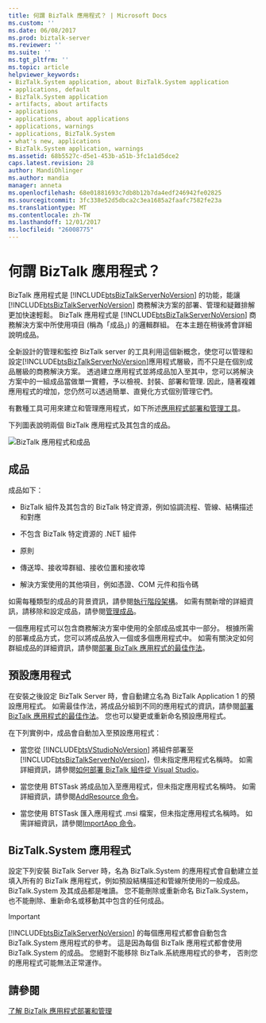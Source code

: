 ```yaml
---
title: 何謂 BizTalk 應用程式？ | Microsoft Docs
ms.custom: ''
ms.date: 06/08/2017
ms.prod: biztalk-server
ms.reviewer: ''
ms.suite: ''
ms.tgt_pltfrm: ''
ms.topic: article
helpviewer_keywords:
- BizTalk.System application, about BizTalk.System application
- applications, default
- BizTalk.System application
- artifacts, about artifacts
- applications
- applications, about applications
- applications, warnings
- applications, BizTalk.System
- what's new, applications
- BizTalk.System application, warnings
ms.assetid: 68b5527c-d5e1-453b-a51b-3fc1a1d5dce2
caps.latest.revision: 28
author: MandiOhlinger
ms.author: mandia
manager: anneta
ms.openlocfilehash: 68e01881693c7db8b12b7da4edf246942fe02825
ms.sourcegitcommit: 3fc338e52d5dbca2c3ea1685a2faafc7582fe23a
ms.translationtype: MT
ms.contentlocale: zh-TW
ms.lasthandoff: 12/01/2017
ms.locfileid: "26008775"
---
```

# <a name="what-is-a-biztalk-application"></a>何謂 BizTalk 應用程式？
BizTalk 應用程式是 [!INCLUDE[btsBizTalkServerNoVersion](../includes/btsbiztalkservernoversion-md.md)] 的功能，能讓 [!INCLUDE[btsBizTalkServerNoVersion](../includes/btsbiztalkservernoversion-md.md)] 商務解決方案的部署、管理和疑難排解更加快速輕鬆。 BizTalk 應用程式是 [!INCLUDE[btsBizTalkServerNoVersion](../includes/btsbiztalkservernoversion-md.md)] 商務解決方案中所使用項目 (稱為「成品」) 的邏輯群組。 在本主題在稍後將會詳細說明成品。  
  
 全新設計的管理和監控 BizTalk server 的工具利用這個新概念，使您可以管理和設定[!INCLUDE[btsBizTalkServerNoVersion](../includes/btsbiztalkservernoversion-md.md)]應用程式層級，而不只是在個別成品層級的商務解決方案。 透過建立應用程式並將成品加入至其中，您可以將解決方案中的一組成品當做單一實體，予以檢視、封裝、部署和管理. 因此，隨著複雜應用程式的增加，您仍然可以透過簡單、直覺化方式個別管理它們。  
  
 有數種工具可用來建立和管理應用程式，如下所述[應用程式部署和管理工具](../core/application-deployment-and-management-tools.md)。  
  
 下列圖表說明兩個 BizTalk 應用程式及其包含的成品。  
  
 ![BizTalk 應用程式和成品](../core/media/biztalkapplication.gif "BizTalkApplication")  
  
## <a name="artifacts"></a>成品  
 成品如下：  
  
-   BizTalk 組件及其包含的 BizTalk 特定資源，例如協調流程、管線、結構描述和對應  
  
-   不包含 BizTalk 特定資源的 .NET 組件  
  
-   原則  
  
-   傳送埠、接收埠群組、接收位置和接收埠  
  
-   解決方案使用的其他項目，例如憑證、COM 元件和指令碼  
  
 如需每種類型的成品的背景資訊，請參閱[執行階段架構](../core/runtime-architecture.md)。 如需有關新增的詳細資訊，請移除和設定成品，請參閱[管理成品](../core/managing-artifacts.md)。  
  
 一個應用程式可以包含商務解決方案中使用的全部成品或其中一部分。 根據所需的部署成品方式，您可以將成品放入一個或多個應用程式中。 如需有關決定如何群組成品的詳細資訊，請參閱[部署 BizTalk 應用程式的最佳作法](../core/best-practices-for-deploying-a-biztalk-application.md)。  
  
## <a name="the-default-application"></a>預設應用程式  
 在安裝之後設定 BizTalk Server 時，會自動建立名為 BizTalk Application 1 的預設應用程式。 如需最佳作法，將成品分組到不同的應用程式的資訊，請參閱[部署 BizTalk 應用程式的最佳作法](../core/best-practices-for-deploying-a-biztalk-application.md)。 您也可以變更或重新命名預設應用程式。  
  
 在下列實例中，成品會自動加入至預設應用程式：  
  
-   當您從 [!INCLUDE[btsVStudioNoVersion](../includes/btsvstudionoversion-md.md)] 將組件部署至 [!INCLUDE[btsBizTalkServerNoVersion](../includes/btsbiztalkservernoversion-md.md)]，但未指定應用程式名稱時。 如需詳細資訊，請參閱[如何部署 BizTalk 組件從 Visual Studio](../core/how-to-deploy-a-biztalk-assembly-from-visual-studio.md)。  
  
-   當您使用 BTSTask 將成品加入至應用程式，但未指定應用程式名稱時。 如需詳細資訊，請參閱[AddResource 命令](../core/addresource-command.md)。  
  
-   當您使用 BTSTask 匯入應用程式 .msi 檔案，但未指定應用程式名稱時。 如需詳細資訊，請參閱[ImportApp 命令](../core/importapp-command.md)。  
  
## <a name="the-biztalksystem-application"></a>BizTalk.System 應用程式  
 設定下列安裝 BizTalk Server 時，名為 BizTalk.System 的應用程式會自動建立並填入所有的 BizTalk 應用程式，例如預設結構描述和管線所使用的一般成品。 BizTalk.System 及其成品都是唯讀。 您不能刪除或重新命名 BizTalk.System，也不能刪除、重新命名或移動其中包含的任何成品。  
  
> [!IMPORTANT]
>  [!INCLUDE[btsBizTalkServerNoVersion](../includes/btsbiztalkservernoversion-md.md)] 的每個應用程式都會自動包含 BizTalk.System 應用程式的參考。 這是因為每個 BizTalk 應用程式都會使用 BizTalk.System 的成品。 您絕對不能移除 BizTalk.系統應用程式的參考， 否則您的應用程式可能無法正常運作。  
  
## <a name="see-also"></a>請參閱  
 [了解 BizTalk 應用程式部署和管理](../core/understanding-biztalk-application-deployment-and-management.md)